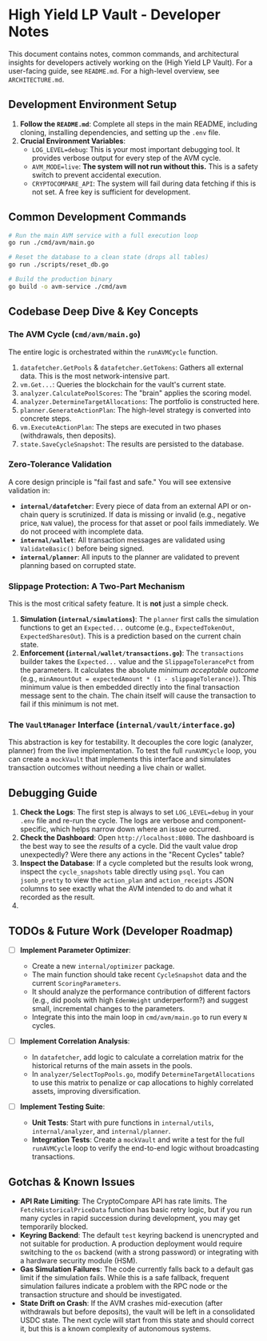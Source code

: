 # High Yield LP Vault - Developer Notes

This document contains notes, common commands, and architectural insights for developers actively working on the (High Yield LP Vault). For a user-facing guide, see `README.md`. For a high-level overview, see `ARCHITECTURE.md`.

## Development Environment Setup

1.  **Follow the `README.md`**: Complete all steps in the main README, including cloning, installing dependencies, and setting up the `.env` file.
3.  **Crucial Environment Variables**:
    *   `LOG_LEVEL=debug`: This is your most important debugging tool. It provides verbose output for every step of the AVM cycle.
    *   `AVM_MODE=live`: **The system will not run without this.** This is a safety switch to prevent accidental execution.
    *   `CRYPTOCOMPARE_API`: The system will fail during data fetching if this is not set. A free key is sufficient for development.

## Common Development Commands

```sh
# Run the main AVM service with a full execution loop
go run ./cmd/avm/main.go

# Reset the database to a clean state (drops all tables)
go run ./scripts/reset_db.go

# Build the production binary
go build -o avm-service ./cmd/avm
```

## Codebase Deep Dive & Key Concepts

### The AVM Cycle (`cmd/avm/main.go`)

The entire logic is orchestrated within the `runAVMCycle` function.
1.  `datafetcher.GetPools` & `datafetcher.GetTokens`: Gathers all external data. This is the most network-intensive part.
2.  `vm.Get...`: Queries the blockchain for the vault's current state.
3.  `analyzer.CalculatePoolScores`: The "brain" applies the scoring model.
4.  `analyzer.DetermineTargetAllocations`: The portfolio is constructed here.
5.  `planner.GenerateActionPlan`: The high-level strategy is converted into concrete steps.
6.  `vm.ExecuteActionPlan`: The steps are executed in two phases (withdrawals, then deposits).
7.  `state.SaveCycleSnapshot`: The results are persisted to the database.

### Zero-Tolerance Validation

A core design principle is "fail fast and safe." You will see extensive validation in:
-   **`internal/datafetcher`**: Every piece of data from an external API or on-chain query is scrutinized. If data is missing or invalid (e.g., negative price, `NaN` value), the process for that asset or pool fails immediately. We do not proceed with incomplete data.
-   **`internal/wallet`**: All transaction messages are validated using `ValidateBasic()` before being signed.
-   **`internal/planner`**: All inputs to the planner are validated to prevent planning based on corrupted state.

### Slippage Protection: A Two-Part Mechanism

This is the most critical safety feature. It is **not** just a simple check.
1.  **Simulation (`internal/simulations`)**: The `planner` first calls the simulation functions to get an `Expected...` outcome (e.g., `ExpectedTokenOut`, `ExpectedSharesOut`). This is a prediction based on the current chain state.
2.  **Enforcement (`internal/wallet/transactions.go`)**: The `transactions` builder takes the `Expected...` value and the `SlippageTolerancePct` from the parameters. It calculates the absolute *minimum acceptable outcome* (e.g., `minAmountOut = expectedAmount * (1 - slippageTolerance)`). This minimum value is then embedded directly into the final transaction message sent to the chain. The chain itself will cause the transaction to fail if this minimum is not met.

### The `VaultManager` Interface (`internal/vault/interface.go`)

This abstraction is key for testability. It decouples the core logic (analyzer, planner) from the live implementation. To test the full `runAVMCycle` loop, you can create a `mockVault` that implements this interface and simulates transaction outcomes without needing a live chain or wallet.

## Debugging Guide

1.  **Check the Logs**: The first step is always to set `LOG_LEVEL=debug` in your `.env` file and re-run the cycle. The logs are verbose and component-specific, which helps narrow down where an issue occurred.
2.  **Check the Dashboard**: Open `http://localhost:8080`. The dashboard is the best way to see the *results* of a cycle. Did the vault value drop unexpectedly? Were there any actions in the "Recent Cycles" table?
3.  **Inspect the Database**: If a cycle completed but the results look wrong, inspect the `cycle_snapshots` table directly using `psql`. You can `jsonb_pretty` to view the `action_plan` and `action_receipts` JSON columns to see exactly what the AVM intended to do and what it recorded as the result.
4.  
## TODOs & Future Work (Developer Roadmap)

-   [ ] **Implement Parameter Optimizer**:
    -   Create a new `internal/optimizer` package.
    -   The main function should take recent `CycleSnapshot` data and the current `ScoringParameters`.
    -   It should analyze the performance contribution of different factors (e.g., did pools with high `EdenWeight` underperform?) and suggest small, incremental changes to the parameters.
    -   Integrate this into the main loop in `cmd/avm/main.go` to run every `N` cycles.

-   [ ] **Implement Correlation Analysis**:
    -   In `datafetcher`, add logic to calculate a correlation matrix for the historical returns of the main assets in the pools.
    -   In `analyzer/SelectTopPools.go`, modify `DetermineTargetAllocations` to use this matrix to penalize or cap allocations to highly correlated assets, improving diversification.

-   [ ] **Implement Testing Suite**:
    -   **Unit Tests**: Start with pure functions in `internal/utils`, `internal/analyzer`, and `internal/planner`.
    -   **Integration Tests**: Create a `mockVault` and write a test for the full `runAVMCycle` loop to verify the end-to-end logic without broadcasting transactions.

## Gotchas & Known Issues

-   **API Rate Limiting**: The CryptoCompare API has rate limits. The `FetchHistoricalPriceData` function has basic retry logic, but if you run many cycles in rapid succession during development, you may get temporarily blocked.
-   **Keyring Backend**: The default `test` keyring backend is unencrypted and not suitable for production. A production deployment would require switching to the `os` backend (with a strong password) or integrating with a hardware security module (HSM).
-   **Gas Simulation Failures**: The code currently falls back to a default gas limit if the simulation fails. While this is a safe fallback, frequent simulation failures indicate a problem with the RPC node or the transaction structure and should be investigated.
-   **State Drift on Crash**: If the AVM crashes mid-execution (after withdrawals but before deposits), the vault will be left in a consolidated USDC state. The next cycle will start from this state and should correct it, but this is a known complexity of autonomous systems.